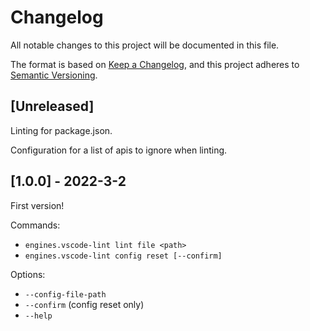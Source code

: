 # Changelog

All notable changes to this project will be documented in this file.

The format is based on [Keep a Changelog](https://keepachangelog.com/en/1.0.0/),
and this project adheres to [Semantic Versioning](https://semver.org/spec/v2.0.0.html).

## [Unreleased]

Linting for package.json.

Configuration for a list of apis to ignore when linting.

## [1.0.0] - 2022-3-2

First version!

Commands:

- `engines.vscode-lint lint file <path>`
- `engines.vscode-lint config reset [--confirm]`

Options:

- `--config-file-path`
- `--confirm` (config reset only)
- `--help`

